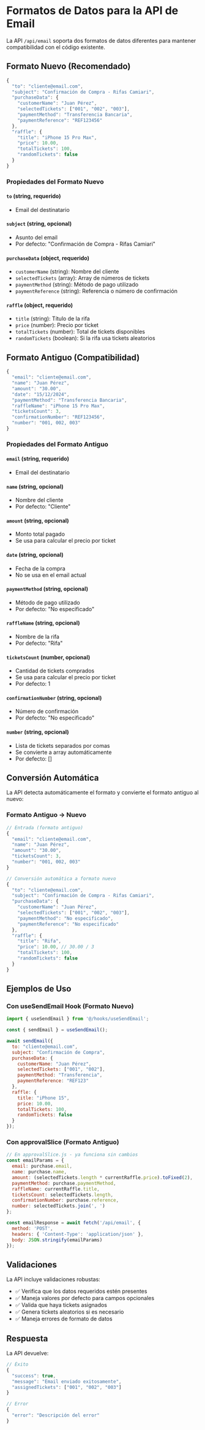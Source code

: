 # Formatos de Datos para la API de Email

La API `/api/email` soporta dos formatos de datos diferentes para mantener compatibilidad con el código existente.

## Formato Nuevo (Recomendado)

```javascript
{
  "to": "cliente@email.com",
  "subject": "Confirmación de Compra - Rifas Camiari",
  "purchaseData": {
    "customerName": "Juan Pérez",
    "selectedTickets": ["001", "002", "003"],
    "paymentMethod": "Transferencia Bancaria",
    "paymentReference": "REF123456"
  },
  "raffle": {
    "title": "iPhone 15 Pro Max",
    "price": 10.00,
    "totalTickets": 100,
    "randomTickets": false
  }
}
```

### Propiedades del Formato Nuevo

#### `to` (string, requerido)
- Email del destinatario

#### `subject` (string, opcional)
- Asunto del email
- Por defecto: "Confirmación de Compra - Rifas Camiari"

#### `purchaseData` (object, requerido)
- `customerName` (string): Nombre del cliente
- `selectedTickets` (array): Array de números de tickets
- `paymentMethod` (string): Método de pago utilizado
- `paymentReference` (string): Referencia o número de confirmación

#### `raffle` (object, requerido)
- `title` (string): Título de la rifa
- `price` (number): Precio por ticket
- `totalTickets` (number): Total de tickets disponibles
- `randomTickets` (boolean): Si la rifa usa tickets aleatorios

## Formato Antiguo (Compatibilidad)

```javascript
{
  "email": "cliente@email.com",
  "name": "Juan Pérez",
  "amount": "30.00",
  "date": "15/12/2024",
  "paymentMethod": "Transferencia Bancaria",
  "raffleName": "iPhone 15 Pro Max",
  "ticketsCount": 3,
  "confirmationNumber": "REF123456",
  "number": "001, 002, 003"
}
```

### Propiedades del Formato Antiguo

#### `email` (string, requerido)
- Email del destinatario

#### `name` (string, opcional)
- Nombre del cliente
- Por defecto: "Cliente"

#### `amount` (string, opcional)
- Monto total pagado
- Se usa para calcular el precio por ticket

#### `date` (string, opcional)
- Fecha de la compra
- No se usa en el email actual

#### `paymentMethod` (string, opcional)
- Método de pago utilizado
- Por defecto: "No especificado"

#### `raffleName` (string, opcional)
- Nombre de la rifa
- Por defecto: "Rifa"

#### `ticketsCount` (number, opcional)
- Cantidad de tickets comprados
- Se usa para calcular el precio por ticket
- Por defecto: 1

#### `confirmationNumber` (string, opcional)
- Número de confirmación
- Por defecto: "No especificado"

#### `number` (string, opcional)
- Lista de tickets separados por comas
- Se convierte a array automáticamente
- Por defecto: []

## Conversión Automática

La API detecta automáticamente el formato y convierte el formato antiguo al nuevo:

### Formato Antiguo → Nuevo
```javascript
// Entrada (formato antiguo)
{
  "email": "cliente@email.com",
  "name": "Juan Pérez",
  "amount": "30.00",
  "ticketsCount": 3,
  "number": "001, 002, 003"
}

// Conversión automática a formato nuevo
{
  "to": "cliente@email.com",
  "subject": "Confirmación de Compra - Rifas Camiari",
  "purchaseData": {
    "customerName": "Juan Pérez",
    "selectedTickets": ["001", "002", "003"],
    "paymentMethod": "No especificado",
    "paymentReference": "No especificado"
  },
  "raffle": {
    "title": "Rifa",
    "price": 10.00, // 30.00 / 3
    "totalTickets": 100,
    "randomTickets": false
  }
}
```

## Ejemplos de Uso

### Con useSendEmail Hook (Formato Nuevo)
```javascript
import { useSendEmail } from '@/hooks/useSendEmail';

const { sendEmail } = useSendEmail();

await sendEmail({
  to: "cliente@email.com",
  subject: "Confirmación de Compra",
  purchaseData: {
    customerName: "Juan Pérez",
    selectedTickets: ["001", "002"],
    paymentMethod: "Transferencia",
    paymentReference: "REF123"
  },
  raffle: {
    title: "iPhone 15",
    price: 10.00,
    totalTickets: 100,
    randomTickets: false
  }
});
```

### Con approvalSlice (Formato Antiguo)
```javascript
// En approvalSlice.js - ya funciona sin cambios
const emailParams = {
  email: purchase.email,
  name: purchase.name,
  amount: (selectedTickets.length * currentRaffle.price).toFixed(2),
  paymentMethod: purchase.paymentMethod,
  raffleName: currentRaffle.title,
  ticketsCount: selectedTickets.length,
  confirmationNumber: purchase.reference,
  number: selectedTickets.join(', ')
};

const emailResponse = await fetch('/api/email', {
  method: 'POST',
  headers: { 'Content-Type': 'application/json' },
  body: JSON.stringify(emailParams)
});
```

## Validaciones

La API incluye validaciones robustas:

- ✅ Verifica que los datos requeridos estén presentes
- ✅ Maneja valores por defecto para campos opcionales
- ✅ Valida que haya tickets asignados
- ✅ Genera tickets aleatorios si es necesario
- ✅ Maneja errores de formato de datos

## Respuesta

La API devuelve:

```javascript
// Éxito
{
  "success": true,
  "message": "Email enviado exitosamente",
  "assignedTickets": ["001", "002", "003"]
}

// Error
{
  "error": "Descripción del error"
}
``` 
